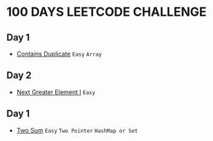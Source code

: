 # 100 DAYS LEETCODE CHALLENGE

## Day 1

- [Contains Duplicate]( https://leetcode.com/problems/contains-duplicate/) `Easy` `Array`

## Day 2

- [Next Greater Element I](https://leetcode.com/problems/next-greater-element-i/) `Easy`

## Day 1 

- [Two Sum](https://leetcode.com/problems/two-sum/)  `Easy` `Two Pointer` `HashMap or Set`
